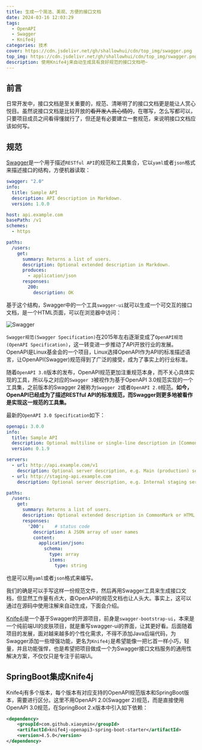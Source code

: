```yaml
---
title: 生成一个简洁、美观、方便的接口文档
date: 2024-03-16 12:03:29
tags: 
  - OpenAPI
  - Swagger
  - Knife4j
categories: 技术
cover: https://cdn.jsdelivr.net/gh/shallowhui/cdn/top_img/swagger.png
top_img: https://cdn.jsdelivr.net/gh/shallowhui/cdn/top_img/swagger.png
description: 使用Knife4j来自动生成具有良好规范的接口文档吧~
---
```

## 前言

日常开发中，接口文档是至关重要的，规范、清晰明了的接口文档更是能让人赏心悦目。虽然说接口文档是比较开放的~~看开发人员心情的~~，在哪写，怎么写都可以，只要项目成员之间看得懂就行了，但还是有必要建立一套规范，来说明接口文档应该如何写。

## 规范

[Swagger](https://swagger.io)是一个用于描述`RESTful API`的规范和工具集合，它以`yaml`或者`json`格式来描述接口的结构，方便机器读取：

```yaml
swagger: "2.0"
info:
  title: Sample API
  description: API description in Markdown.
  version: 1.0.0

host: api.example.com
basePath: /v1
schemes:
  - https

paths:
  /users:
    get:
      summary: Returns a list of users.
      description: Optional extended description in Markdown.
      produces:
        - application/json
      responses:
        200:
          description: OK
```

基于这个结构，Swagger中的一个工具`swagger-ui`就可以生成一个可交互的接口文档，是一个HTML页面，可以在浏览器中访问：

![Swagger](https://cdn.jsdelivr.net/gh/shallowhui/cdn/picgo/swagger-ui.png)

`Swagger规范(Swagger Specification)`在2015年左右逐渐变成了`OpenAPI规范(OpenAPI Specification)`，这一转变进一步推动了API开放行业的发展。OpenAPI是Linux基金会的一个项目，Linux选择OpenAPI作为API的标准描述语言，让OpenAPI(Swagger)规范得到了广泛的接受，成为了事实上的行业标准。

随着`OpenAPI 3.0`版本的发布，OpenAPI规范更加注重规范本身，而不关心具体实现的工具，所以与之对应的`Swagger 3`被视作为基于OpenAPI 3.0规范实现的一个工具集，之前版本的Swagger 2被称为`Swagger 2`或者`OpenAPI 2.0`规范。**如今，OpenAPI已经成为了描述RESTful API的标准规范，而Swagger则更多地被看作是实现这一规范的工具集。**

最新的`OpenAPI 3.0 Specification`如下：

```yaml
openapi: 3.0.0
info:
  title: Sample API
  description: Optional multiline or single-line description in [CommonMark](http://commonmark.org/help/) or HTML.
  version: 0.1.9

servers:
  - url: http://api.example.com/v1
    description: Optional server description, e.g. Main (production) server
  - url: http://staging-api.example.com
    description: Optional server description, e.g. Internal staging server for testing

paths:
  /users:
    get:
      summary: Returns a list of users.
      description: Optional extended description in CommonMark or HTML.
      responses:
        '200':    # status code
          description: A JSON array of user names
          content:
            application/json:
              schema: 
                type: array
                items: 
                  type: string
```

也是可以用`yaml`或者`json`格式来编写。

我们的确是可以手写这样一份规范文件，然后再用Swagger工具来生成接口文档，但显然工作量有点大，查OpenAPI的规范文档也让人头大。事实上，这可以通过在源码中使用注解来自动生成，下面会介绍。

[Knife4j](https://doc.xiaominfo.com)是一个基于Swagger的开源项目，前身是`swagger-bootstrap-ui`，本来是一个纯前端UI的皮肤项目，就是重写swagger-ui的界面，让其更好看。后面随着项目的发展，面对越来越多的个性化需求，不得不添加Java后端代码，为Swagger添加一些增强功能，更名为`Knife4j`是希望能像一把匕首一样小巧，轻量，并且功能强悍，也是希望把项目做成一个为Swagger接口文档服务的通用性解决方案，不仅仅只是专注于前端Ui。

## SpringBoot集成Knife4j

Knife4j有多个版本，每个版本有对应支持的OpenAPI规范版本和SpringBoot版本，需要进行区分。这里不用OpenAPI 2.0(Swagger 2)规范，而是直接使用OpenAPI 3.0规范，在SpringBoot 2.x版本中引入如下依赖：

```xml
<dependency>
    <groupId>com.github.xiaoymin</groupId>
    <artifactId>knife4j-openapi3-spring-boot-starter</artifactId>
    <version>4.5.0</version>
</dependency>
```

